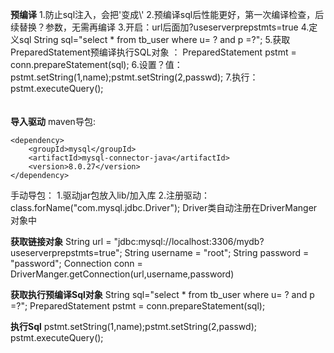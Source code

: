 **预编译**
1.防止sql注入，会把'变成\\'
2.预编译sql后性能更好，第一次编译检查，后续替换？参数，无需再编译
3.开启：url后面加?useserverprepstmts=true
4.定义sql
    String sql="select * from tb_user where u= ? and p =?";
5.获取PreparedStatement预编译执行SQL对象 ：
    PreparedStatement pstmt = conn.prepareStatement(sql);
6.设置？值：
    pstmt.setString(1,name);pstmt.setString(2,passwd);
7.执行：
    pstmt.executeQuery();
<br>
<br>
<br>
**导入驱动**
maven导包:
```
<dependency>
    <groupId>mysql</groupId>
    <artifactId>mysql-connector-java</artifactId>
    <version>8.0.27</version>
</dependency>
```

手动导包：
1.驱动jar包放入lib/加入库
2.注册驱动：class.forName("com.mysql.jdbc.Driver");
Driver类自动注册在DriverManger对象中

**获取链接对象**
String url = "jdbc:mysql://localhost:3306/mydb?useserverprepstmts=true"; 
String username = "root";
String password = "password";
Connection conn = DriverManger.getConnection(url,username,password)

**获取执行预编译Sql对象**
String sql="select * from tb_user where u= ? and p =?";
PreparedStatement pstmt = conn.prepareStatement(sql);

**执行Sql**
pstmt.setString(1,name);pstmt.setString(2,passwd);
pstmt.executeQuery();



